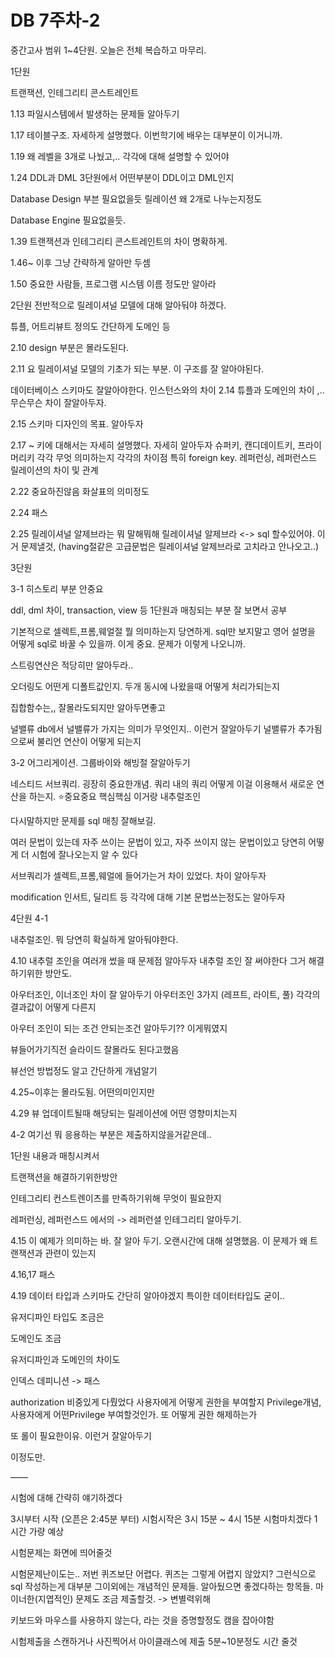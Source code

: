 # DB 7주차-2

중간고사 범위 1~4단원.
오늘은 전체 복습하고 마무리.

1단원

트랜잭션, 인테그리티 콘스트레인트

1.13
파일시스템에서 발생하는 문제들 알아두기

1.17
테이블구조. 자세하게 설명했다. 이번학기에 배우는 대부분이 이거니까.

1.19
왜 레벨을 3개로 나눴고,.. 각각에 대해 설명할 수 있어야

1.24
DDL과 DML
3단원에서 어떤부분이 DDL이고 DML인지

Database Design 부븐 필요없을듯
릴레이션 왜 2개로 나누는지정도

Database Engine 필요없을듯.

1.39
트랜잭션과 인테그리티 콘스트레인트의 차이 명확하게.

1.46~
이후
그냥 간략하게 알아만 두셈

1.50
중요한 사람들, 프로그램 시스템 이름 정도만 알아라

2단원
전반적으로 릴레이셔널 모델에 대해 알아둬야 하겠다.

튜플, 어트리뷰트 정의도 간단하게
도메인 등

2.10
design 부분은 몰라도된다.

2.11
요 릴레이셔널 모델의 기초가 되는 부분. 이 구조를 잘 알아야된다.

데이터베이스 스키마도 잘알아야한다. 인스턴스와의 차이
2.14
튜플과 도메인의 차이 ,..무슨무슨 차이 잘알아두자.

2.15
스키마 디자인의 목표. 알아두자

2.17 ~
키에 대해서는 자세히 설명했다.
자세히 알아두자
슈퍼키, 캔디데이트키, 프라이머리키 각각 무엇 의미하는지
각각의 차이점
특히 foreign key.
레퍼런싱, 레퍼런스드 릴레이션의 차이 및 관계

2.22
중요하진않음
화살표의 의미정도

2.24
패스

2.25
릴레이셔널 알제브라는 뭐 말해뭐해
릴레이셔널 알제브라 <-> sql 할수있어야. 이거 문제낼것,
(having절같은 고급문법은 릴레이셔널 알제브라로 고치라고 안나오고..)

3단원

3-1
히스토리 부분 안중요

ddl, dml 차이, transaction, view 등 1단원과 매칭되는 부분 잘 보면서 공부

기본적으로 셀렉트,프롬,웨얼절 뭘 의미하는지 당연하게.
sql만 보지말고
영어 설명을 어떻게 sql로 바꿀 수 있을까. 이게 중요. 문제가 이렇게 나오니까.

스트링연산은 적당히만 알아두라..

오더링도 어떤게 디폴트값인지.
두개 동시에 나왔을때 어떻게 처리가되는지

집합함수는,, 잘몰라도되지만 알아두면좋고

널밸류
db에서 널밸류가 가지는 의미가 무엇인지.. 이런거 잘알아두기
널밸류가 추가됨으로써 불리언 연산이 어떻게 되는지

3-2
어그리게이션.
그룹바이와 해빙절 잘알아두기

네스티드 서브쿼리. 굉장히 중요한개념.
쿼리 내의 쿼리
어떻게 이걸 이용해서 새로운 연산을 하는지.
⭐️중요중요 핵심핵심
이거랑 내추럴조인

다시말하지만 문제를 sql 매칭 잘해보길.

여러 문법이 있는데 자주 쓰이는 문법이 있고, 자주 쓰이지 않는 문법이있고
당연히 어떻게 더 시험에 잘나오는지 알 수 있다

서브쿼리가 셀렉트,프롬,웨얼에 들어가는거 차이 있었다. 차이 알아두자

modification
인서트, 딜리트 등
각각에 대해 기본 문법쓰는정도는 알아두자

4단원
4-1

내추럴조인. 뭐 당연히 확실하게 알아둬야한다.

4.10
내추럴 조인을 여러개 썼을 때 문제점 알아두자
내추럴 조인 잘 써야한다
그거 해결하기위한 방안도.

아우터조인, 이너조인 차이 잘 알아두기
아우터조인 3가지 (레프트, 라이트, 풀)
각각의 결과값이 어떻게 다른지

아우터 조인이 되는 조건 안되는조건 알아두기?? 이게뭐였지

뷰들어가기직전 슬라이드 잘몰라도 된다고했음

뷰선언 방법정도 알고
간단하게 개념알기

4.25~이후는 몰라도됨. 어떤의미인지만

4.29
뷰 업데이트될때 해당되는 릴레이션에 어떤 영향미치는지

4-2
여기선 뭐 응용하는 부분은 제출하지않을거같은데..

1단원 내용과 매칭시켜서

트랜잭션을 해결하기위한방안

인테그리티 컨스트렌이츠를 만족하기위해 무엇이 필요한지

레퍼런싱, 레퍼런스드 에서의 -> 레퍼런셜 인테그리티 알아두기.

4.15
이 예제가 의미하는 바. 잘 알아 두기. 오랜시간에 대해 설명했음.
이 문제가 왜 트랜잭션과 관련이 있는지

4.16,17 패스

4.19 데이터 타입과 스키마도 간단히 알아야겠지
특이한 데이터타입도 굳이..

유저디파인 타입도 조금은

도메인도 조금

유저디파인과 도메인의 차이도

인덱스 데피니션 -> 패스

authorization
비중있게 다뤘었다
사용자에게 어떻게 권한을 부여할지
Privilege개념, 사용자에게 어떤Privilege 부여할것인가.
또 어떻게 권한 해제하는가

또 롤이 필요한이유.
이런거 잘알아두기

이정도만.

——

시험에 대해 간략히 얘기하겠다

3시부터 시작 (오픈은 2:45분 부터)
시험시작은 3시 15분
~ 4시 15분 시험마치겠다
1시간 가량 예상

시험문제는 화면에 띄어줄것

시험문제난이도는..
저번 퀴즈보단 어렵다. 퀴즈는 그렇게 어렵지 않았지?
그런식으로 sql 작성하는게 대부분
그이외에는 개념적인 문제들. 알아뒀으면 좋겠다하는 항목들.
마이너한(지엽적인) 문제도 조금 제출할것. -> 변별력위해

키보드와 마우스를 사용하지 않는다, 라는 것을 증명할정도 캠을 잡아야함

시험제출을 스캔하거나 사진찍어서
아이클래스에 제출
5분~10분정도 시간 줄것

